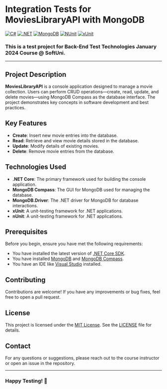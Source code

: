 # Integration Tests for MoviesLibraryAPI with MongoDB
[![C#](https://img.shields.io/badge/Made%20with-C%23-239120.svg)](https://learn.microsoft.com/en-us/dotnet/csharp/)
[![.NET](https://img.shields.io/badge/.NET-5C2D91.svg)](https://dotnet.microsoft.com/)
[![MongoDB](https://img.shields.io/badge/Database-MongoDB-47A248.svg)](https://www.mongodb.com/)
[![NUnit](https://img.shields.io/badge/tested%20with-NUnit-22B2B0.svg)](https://nunit.org/)
[![xUnit](https://img.shields.io/badge/tested%20with-xUnit-5E1F87.svg)](https://xunit.net/)
### This is a test project for **Back-End Test Technologies** January 2024 Course @ SoftUni.
---
## Project Description

**MoviesLibraryAPI** is a console application designed to manage a movie collection. Users can perform CRUD operations—create, read, update, and delete movies—using MongoDB Compass as the database interface. The project demonstrates key concepts in software development and best practices.

## Key Features
 
- **Create**: Insert new movie entries into the database.
- **Read**: Retrieve and view movie details stored in the database.
- **Update**: Modify details of existing movies.
- **Delete**: Remove movie entries from the database.

## Technologies Used

- **.NET Core**: The primary framework used for building the console application.
- **MongoDB Compass**: The GUI for MongoDB used for managing the database.
- **MongoDB.Driver**: The .NET driver for MongoDB for database interactions.
- **xUnit**: A unit-testing framework for .NET applications.
- **nUnit**: A unit-testing framework for .NET applications.

## Prerequisites

Before you begin, ensure you have met the following requirements:

- You have installed the latest version of [.NET Core SDK](https://dotnet.microsoft.com/download).
- You have installed [MongoDB](https://www.mongodb.com/try/download/community) and [MongoDB Compass](https://www.mongodb.com/products/compass).
- You have an IDE like [Visual Studio](https://visualstudio.microsoft.com/) installed.
  
## Contributing
Contributions are welcome! If you have any improvements or bug fixes, feel free to open a pull request.

## License
This project is licensed under the [MIT License](LICENSE). See the [LICENSE](LICENSE) file for details.

## Contact
For any questions or suggestions, please reach out to the course instructor or open an issue in the repository.

--- 
### Happy Testing! 🚀
